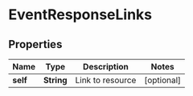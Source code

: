 

# EventResponseLinks


## Properties

| Name | Type | Description | Notes |
|------------ | ------------- | ------------- | -------------|
|**self** | **String** | Link to resource |  [optional] |



